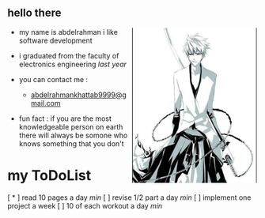 ## hello there

<img align='right' src="https://github.com/abood-eg/abood-eg/blob/master/images/ichigo.jpg" width='50%' >

- my name is abdelrahman i like software development
 

- i graduated from the faculty of electronics engineering *last year*

- you can contact me :
     - abdelrahmankhattab9999@gmail.com

- fun fact : if you are the most knowledgeable person on earth there will always be somone who knows something that you don't

# my ToDoList

 [ * ] read 10 pages a day *min*
 [   ] revise 1/2 part a day *min*
 [   ] implement one project a week 
 [   ] 10 of each workout a day *min*


